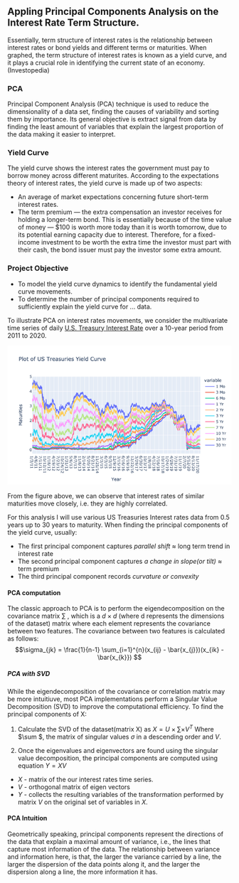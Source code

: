 ##  Appling Principal Components Analysis on the Interest Rate Term Structure.

Essentially, term structure of interest rates is the relationship between interest rates or bond yields and different terms or maturities. When graphed, the term structure of interest rates is known as a yield curve, and it plays a crucial role in identifying the current state of an economy. (Investopedia)


### PCA

Principal Component Analysis (PCA) technique is used to reduce the dimensionality of a data set, finding the causes of variability and sorting them by importance. Its general objective is extract signal from data by finding the least amount of variables that explain the largest proportion of the data making it easier to interpret.


### Yield Curve

The yield curve shows the interest rates the government must pay to borrow money across different maturites.
According to the expectations theory of interest rates, the yield curve is made up of two aspects:
- An average of market expectations concerning future short-term interest rates.
- The term premium — the extra compensation an investor receives for holding a
longer-term bond. This is essentially because of the time value of money — $100 is worth more today than it is worth tomorrow, due to its potential earning capacity due to interest. Therefore, for a fixed-income investment to be worth the extra time the investor must part with their cash, the bond issuer must pay the investor some extra amount.


### Project Objective

- To model the yield curve dynamics to identify the fundamental yield curve movements. 
- To determine the number of principal components required to sufficiently explain the yield curve for ...  data.

To illustrate PCA on interest rates movements, we consider the multivariate time series of daily [U.S. Treasury Interest Rate](https://home.treasury.gov/policy-issues/financing-the-government/interest-rate-statistics?data=yield) over a 10-year period from 2011 to 2020.

![plot](yield_curve.png)

From the figure above, we can observe that interest rates of similar maturities move closely, i.e. they are highly correlated. 

For this analysis I will use various US Treasuries Interest rates data from 0.5 years up to 30 years to maturity. When finding the principal components of the yield curve, usually:
- The first principal component captures *parallel shift* $\approx$ long term trend in interest rate
- The second principal component captures *a change in slope(or tilt)* $\approx$ term premium
- The third principal component records *curvature or convexity*


#### PCA computation

The classic approach to PCA is to perform the eigendecomposition on the covariance matrix $\sum$ , which is a $d \times d$ (where d represents the dimensions of the dataset) matrix where each element represents the covariance between two features. The covariance between two features is calculated as follows:
$$\sigma_{jk} = \frac{1}{n-1} \sum_{i=1}^{n}(x_{ij} - \bar{x_{j}})(x_{ik} - \bar{x_{k}}) $$



##### PCA with SVD
While the eigendecomposition of the covariance or correlation matrix may be more intuitiuve, most PCA implementations perform a Singular Value Decomposition (SVD) to improve the computational efficiency.
To find the principal components of X:
1. Calculate the SVD of the dataset(matrix X) as $X = U \times \sum \times V^{T}$
Where $\sum $, the matrix of singular values $\sigma$ in a descending order and $V$. 

2. Once the eigenvalues and eigenvectors are found using the singular value decomposition, the principal components are computed using equation 
$Y = XV$
- $X$ - matrix of the our interest rates time series.
- $V$ - orthogonal matrix of eigen vectors
- $Y$ - collects the resulting variables of the transformation performed by matrix $V$ on the original set of variables in $X$.


#### PCA Intuition

Geometrically speaking, principal components represent the directions of the data that explain a maximal amount of variance, i.e., the lines that capture most information of the data. The relationship between variance and information here, is that, the larger the variance carried by a line, the larger the dispersion of the data points along it, and the larger the dispersion along a line, the more information it has.![]()




